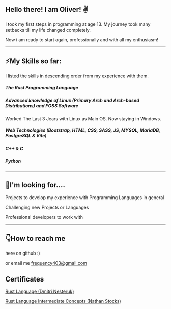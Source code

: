 ## Hello there! I am Oliver! ✌️

I took my first steps in programming at age 13. My journey took many setbacks till my life changed completely.

Now i am ready to start again, professionally and with all my enthusiasm!

---

## ⚡My Skills so far:

I listed the skills in descending order from my experience with them.

##### The Rust Programming Language

##### Advanced knowledge of Linux (Primary Arch and Arch-based Distributions) and FOSS Software
Worked The Last 3 Jears with Linux as Main OS. Now staying in Windows.

##### Web Technologies (Bootstrap, HTML, CSS, SASS, JS, MYSQL, MariaDB, PostgreSQL & Vite)

##### C++ & C

##### Python

---

## 👀I'm looking for….

Projects to develop my experience with Programming Languages in general

Challenging new Projects or Languages

Professional developers to work with

---

## 👇How to reach me

here on github :)

or email me [frequency403@gmail.com](mailto:frequency403@gmail.com)

## Certificates

[Rust Language (Dmitri Nesteruk)](https://ude.my/UC-efe058a5-80a0-4529-a489-a7ae5e4c1d45)

[Rust Language Intermediate Concepts (Nathan Stocks)](https://ude.my/UC-a5688e75-5c2d-4127-b24c-054b30073fb2)
